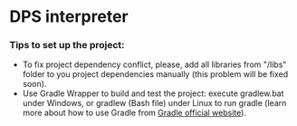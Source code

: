 # DPS interpreter

### Tips to set up the project:
* To fix project dependency conflict, please, add all libraries from "/libs" folder to you project dependencies manually 
(this problem will be fixed soon).
* Use Gradle Wrapper to build and test the project: execute gradlew.bat under Windows, or gradlew (Bash file) under Linux to run gradle 
(learn more about how to use Gradle from [Gradle official website](https://gradle.org/)).
